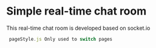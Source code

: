 # Simple real-time chat room
This real-time chat room is developed based on socket.io
```js
 pageStyle.js Only used to switch pages
```